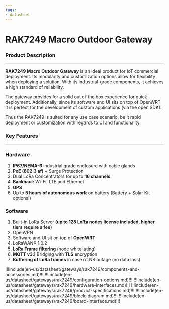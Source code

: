 ```yaml
---
tags:
- datasheet
---
```


# RAK7249 Macro Outdoor Gateway

<rk-img
  src="/assets/images/datasheet/rak7249/rak7249-macro-outdoor-gateway.png"
  width="75%"
  figure-number="1"
  caption="RAK7249 Macro Outdoor Gateway"
/>

### Product Description
---

**RAK7249 Macro Outdoor Gateway** is an ideal product for IoT commercial deployment. Its modularity and customization options allow for flexibility when deploying a solution. With its industrial-grade components, it achieves a high standard of reliability.

The gateway provides for a solid out of the box experience for quick deployment. Additionally, since its software and UI sits on top of OpenWRT it is perfect for the development of custom applications (via the open SDK).

Thus the RAK7249 is suited for any use case scenario, be it rapid deployment or customization with regards to UI and functionality.

### Key Features
---

### Hardware

1. **IP67/NEMA-6** industrial grade enclosure with cable glands
2. **PoE (802.3 af)** + Surge Protection
3. Dual LoRa Concentrators for up to **16 channels**
4. **Backhaul:** Wi-Fi, LTE and Ethernet
5. **GPS**
6. Up to **5 hours of autonomous work** on battery (Battery + Solar Kit optional)

### Software

1. Built-in LoRa Server **(up to 128 LoRa nodes license included, higher tiers require a fee)**
2. OpenVPN
3. Software and UI sit on top of **OpenWRT**
4. LoRaWAN® 1.0.2
5. **LoRa Frame filtering** (node whitelisting)
6. **MQTT v3.1** Bridging with **TLS** encryption
7. **Buffering of LoRa frames** in case of NS outage (no data loss)

!!!include(en-us/datasheet/gateways/rak7249/components-and-accessories.md)!!!
!!!include(en-us/datasheet/gateways/rak7249/configuration-options.md)!!!
!!!include(en-us/datasheet/gateways/rak7249/hardware-interfaces.md)!!!
!!!include(en-us/datasheet/gateways/rak7249/product-specifications.md)!!!
!!!include(en-us/datasheet/gateways/rak7249/block-diagram.md)!!!
!!!include(en-us/datasheet/gateways/rak7249/board-interface.md)!!!
